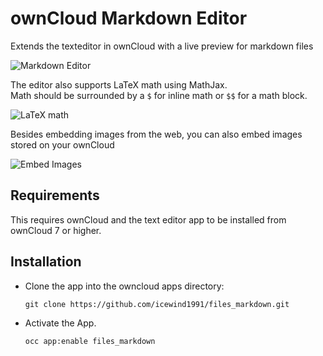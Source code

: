 ownCloud Markdown Editor
=================

Extends the texteditor in ownCloud with a live preview for markdown files

![Markdown Editor](https://i.imgur.com/UAIocNZ.png)

The editor also supports LaTeX math using MathJax.  
Math should be surrounded by a `$` for inline math or `$$` for a math block.

![LaTeX math](https://i.imgur.com/5SpOaoc.png)

Besides embedding images from the web, you can also embed images stored on your ownCloud

![Embed Images](https://i.imgur.com/OfRnjcN.png)

Requirements
---

This requires ownCloud and the text editor app to be installed from ownCloud 7 or higher.

Installation
---

- Clone the app into the owncloud apps directory:

    ``git clone https://github.com/icewind1991/files_markdown.git``

- Activate the App.

    ``occ app:enable files_markdown``
